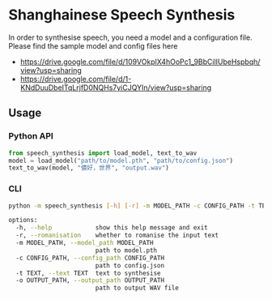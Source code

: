 # Shanghainese Speech Synthesis

In order to synthesise speech, you need a model and a configuration file.
Please find the sample model and config files here

- <https://drive.google.com/file/d/109VOkplX4hOoPc1_9BbCilIUbeHspbqh/view?usp=sharing>
- <https://drive.google.com/file/d/1-KNdDuuDbeITqLrjfD0NQHs7yiCJQYIn/view?usp=sharing>

## Usage

### Python API

```python
from speech_synthesis import load_model, text_to_wav
model = load_model("path/to/model.pth", "path/to/config.json")
text_to_wav(model, "儂好，世界", "output.wav")
```

### CLI

```bash
python -m speech_synthesis [-h] [-r] -m MODEL_PATH -c CONFIG_PATH -t TEXT -o OUTPUT_PATH

options:
  -h, --help            show this help message and exit
  -r, --romanisation    whether to romanise the input text
  -m MODEL_PATH, --model_path MODEL_PATH
                        path to model.pth
  -c CONFIG_PATH, --config_path CONFIG_PATH
                        path to config.json
  -t TEXT, --text TEXT  text to synthesise
  -o OUTPUT_PATH, --output_path OUTPUT_PATH
                        path to output WAV file
```
